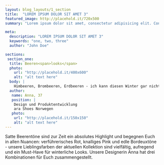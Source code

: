 ```yaml
---
layout: blog_layouts/1_section
title:  "LOREM IPSUM DOLOR SIT AMET 3"
featured_image: http://placehold.it/720x500
summary: "Lorem ipsum dolor sit amet, consectetur adipisicing elit. Consequuntur, et!"

meta:
  description: "LOREM IPSUM DOLOR SIT AMET 3"
  keywords: "one, two, three"
  author: "John Doe"

sections:
 section_one:
  title: Beeren<span>looks</span>
  photo:
    url: "http://placehold.it/400x600"
    alt: "alt text here"
  body: |
    Himbeeren, Brombeeren, Erdbeeren - ich kann diesen Winter gar nicht genug kriegen von den bunten Früchten. Mein Tipp für lässige Looks: Color- Blocking - kombiniert die Farben in allen Facetten und schreckt auch vor wilden Kombinationen nicht zurück!
  author:
   name: Anna, 37
   position: |
    Design und Produktentwicklung
    ara Shoes Norwegen
   photo:
    url: "http://placehold.it/150x150"
    alt: "alt text here"
---
```


Satte Beerentöne sind zur Zeit ein absolutes Highlight und begegnen Euch in allen Nuancen: verführerisches Rot, knalliges Pink und edle Bordeuxtöne - unsere Lieblingsfarben der aktuellen Kollektion sind vielfältig, aufregend und ein Must-Have für winterliche Looks. Unsere Designerin Anna hat drei Kombinationen für Euch zusammengestellt.

